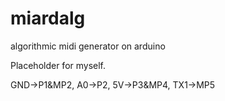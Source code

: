 # miardalg
algorithmic midi generator on arduino

Placeholder for myself.

GND->P1&MP2, A0->P2, 5V->P3&MP4, TX1->MP5
